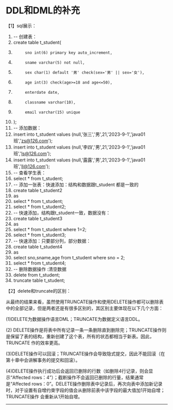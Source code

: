 ﻿
# DDL和DML的补充

【1】sql展示： 




1.  -- 创建表：
2.  create table t_student(
3.          sno int(6) primary key auto_increment, 
4.          sname varchar(5) not null, 
5.          sex char(1) default '男' check(sex='男' || sex='女'),
6.          age int(3) check(age>=18 and age<=50),
7.          enterdate date,
8.          classname varchar(10),
9.          email varchar(15) unique
10. );
11. -- 添加数据：
12. insert into t_student values
    (null,'张三','男',21,'2023-9-1','java01班','zs@126.com');
13. insert into t_student values
    (null,'李四','男',21,'2023-9-1','java01班','ls@126.com');
14. insert into t_student values
    (null,'露露','男',21,'2023-9-1','java01班','ll@126.com');
15. -- 查看学生表：
16. select * from t_student;
17. -- 添加一张表：快速添加：结构和数据跟t_student 都是一致的
18. create table t_student2
19. as
20. select * from t_student;
21. select * from t_student2;
22. -- 快速添加，结构跟t_student一致，数据没有：
23. create table t_student3
24. as
25. select * from t_student where 1=2;
26. select * from t_student3;
27. -- 快速添加：只要部分列，部分数据：
28. create table t_student4
29. as
30. select sno,sname,age from t_student where sno = 2;
31. select * from t_student4;
32. -- 删除数据操作 :清空数据
33. delete from t_student;
34. truncate table t_student;

 







【2】delete和truncate的区别： 

从最终的结果来看，虽然使用TRUNCATE操作和使用DELETE操作都可以删除表中的全部记录，但是两者还是有很多区别的，其区别主要体现在以下几个方面： 

(1)DELETE为数据操作语言DML；TRUNCATE为数据定义语言DDL。 

(2)
DELETE操作是将表中所有记录一条一条删除直到删除完；TRUNCATE操作则是保留了表的结构，重新创建了这个表，所有的状态都相当于新表。因此，TRUNCATE
作的效率更高。 

(3)DELETE操作可以回滚；TRUNCATE操作会导致隐式提交，因此不能回滚（在第十章中会讲解事务的提交和回滚）。 

(4)DELETE操作执行成功后会返回已删除的行数（如删除4行记录，则会显示“Affected
rows：4”）；截断操作不会返回已删除的行量，结果通常是“Affected
rows：0”。DELETE操作删除表中记录后，再次向表中添加新记录时，对于设置有自增约束字段的值会从删除前表中该字段的最大值加1开始自增；TRUNCATE操作
会重新从1开始自增。 



------------------------------------------------------------

